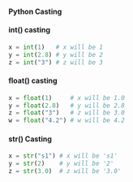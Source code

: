 #### Python Casting
#### int() casting 
```python
x = int(1)   # x will be 1
y = int(2.8) # y will be 2
z = int("3") # z will be 3
```
#### float() casting 
```python
x = float(1)     # x will be 1.0
y = float(2.8)   # y will be 2.8
z = float("3")   # z will be 3.0
w = float("4.2") # w will be 4.2
```
#### str() Casting
```python
x = str("s1") # x will be 's1'
y = str(2)    # y will be '2'
z = str(3.0)  # z will be '3.0'  
```
